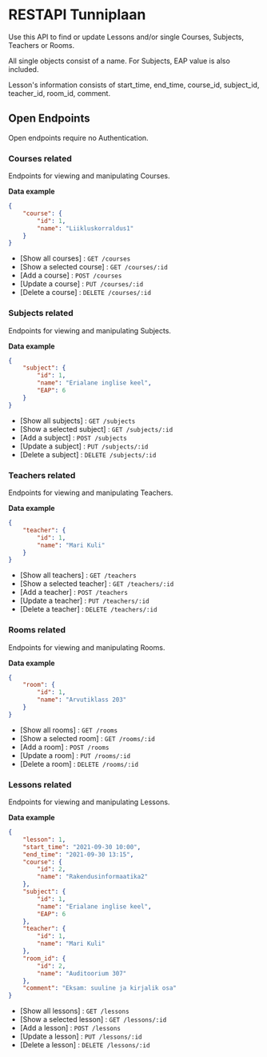 # RESTAPI Tunniplaan

Use this API to find or update Lessons and/or single Courses, Subjects, Teachers or Rooms.

All single objects consist of a name. For Subjects, EAP value is also included.

Lesson's information consists of start_time, end_time, course_id, subject_id, teacher_id, room_id, comment.

## Open Endpoints

Open endpoints require no Authentication.

### Courses related
Endpoints for viewing and manipulating Courses.

**Data example**
```json
{
    "course": {
        "id": 1,
        "name": "Liikluskorraldus1"
    }
}
```

* [Show all courses] : `GET /courses`
* [Show a selected course] : `GET /courses/:id`
* [Add a course] : `POST /courses`
* [Update a course] : `PUT /courses/:id`
* [Delete a course] : `DELETE /courses/:id`

### Subjects related
Endpoints for viewing and manipulating Subjects.

**Data example**
```json
{
    "subject": {
        "id": 1,
        "name": "Erialane inglise keel",
        "EAP": 6
    }
}
```

* [Show all subjects] : `GET /subjects`
* [Show a selected subject] : `GET /subjects/:id`
* [Add a subject] : `POST /subjects`
* [Update a subject] : `PUT /subjects/:id`
* [Delete a subject] : `DELETE /subjects/:id`

### Teachers related
Endpoints for viewing and manipulating Teachers.

**Data example**
```json
{
    "teacher": {
        "id": 1,
        "name": "Mari Kuli"
    }
}
```

* [Show all teachers] : `GET /teachers`
* [Show a selected teacher] : `GET /teachers/:id`
* [Add a teacher] : `POST /teachers`
* [Update a teacher] : `PUT /teachers/:id`
* [Delete a teacher] : `DELETE /teachers/:id`

### Rooms related
Endpoints for viewing and manipulating Rooms.

**Data example**
```json
{
    "room": {
        "id": 1,
        "name": "Arvutiklass 203"
    }
}
```

* [Show all rooms] : `GET /rooms`
* [Show a selected room] : `GET /rooms/:id`
* [Add a room] : `POST /rooms`
* [Update a room] : `PUT /rooms/:id`
* [Delete a room] : `DELETE /rooms/:id`

### Lessons related
Endpoints for viewing and manipulating Lessons.

**Data example**
```json
{
    "lesson": 1,
    "start_time": "2021-09-30 10:00",
    "end_time": "2021-09-30 13:15",
    "course": {
        "id": 2,
        "name": "Rakendusinformaatika2"
    },
    "subject": {
        "id": 1,
        "name": "Erialane inglise keel",
        "EAP": 6
    },
    "teacher": {
        "id": 1,
        "name": "Mari Kuli"
    },
    "room_id": {
        "id": 2,
        "name": "Auditoorium 307"
    },
    "comment": "Eksam: suuline ja kirjalik osa"
}
```

* [Show all lessons] : `GET /lessons`
* [Show a selected lesson] : `GET /lessons/:id`
* [Add a lesson] : `POST /lessons`
* [Update a lesson] : `PUT /lessons/:id`
* [Delete a lesson] : `DELETE /lessons/:id`

